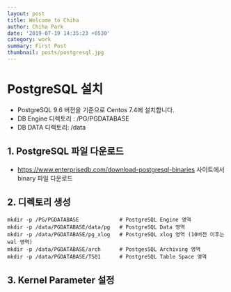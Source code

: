 ```yaml
---
layout: post
title: Welcome to Chiha
author: Chiha Park
date: '2019-07-19 14:35:23 +0530'
category: work
summary: First Post
thumbnail: posts/postgresql.jpg
---
```




# PostgreSQL 설치

- PostgreSQL 9.6 버전을 기준으로 Centos 7.4에 설치합니다.
- DB Engine 디렉토리 : /PG/PGDATABASE
- DB DATA 디렉토리: /data



## 1. PostgreSQL 파일 다운로드

- https://www.enterprisedb.com/download-postgresql-binaries 사이트에서 binary 파일 다운로드



## 2. 디렉토리 생성

```
mkdir -p /PG/PGDATABASE				# PostgreSQL Engine 영역
mkdir -p /data/PGDATABASE/data/pg  	# PostgreSQL Data 영역
mkdir -p /data/PGDATABASE/pg_xlog   # PostgreSQL xlog 영역 (10버전 이후는 wal 영역)
mkdir -p /data/PGDATABASE/arch      # PostgesSQL Archiving 영역
mkdir -p /data/PGDATABASE/TS01      # PostgreSQL Table Space 영역
```



## 3. Kernel Parameter 설정

```

```





